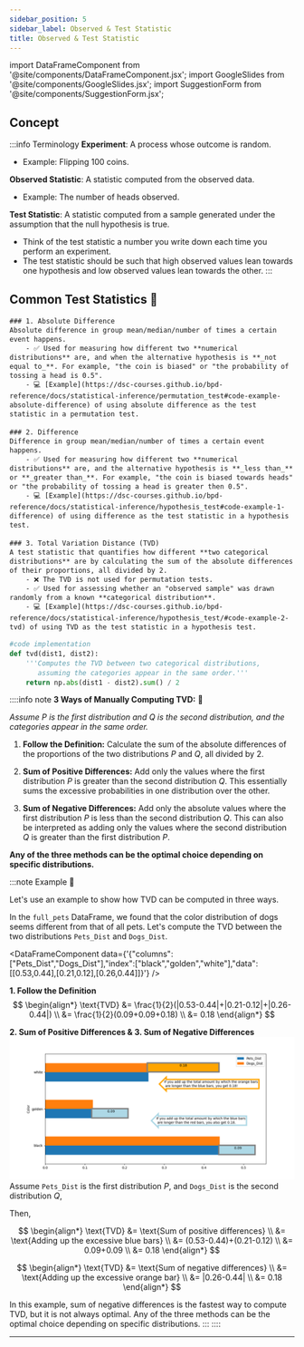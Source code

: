 ```yaml
---
sidebar_position: 5
sidebar_label: Observed & Test Statistic
title: Observed & Test Statistic
---
```


import DataFrameComponent from '@site/components/DataFrameComponent.jsx';
import GoogleSlides from '@site/components/GoogleSlides.jsx';
import SuggestionForm from '@site/components/SuggestionForm.jsx';

## Concept

:::info Terminology
**Experiment**: A process whose outcome is random.

- Example: Flipping 100 coins.

**Observed Statistic**: A statistic computed from the observed data.
- Example: The number of heads observed.

**Test Statistic**: A statistic computed from a sample generated under the assumption that the null hypothesis is true.
- Think of the test statistic a number you write down each time you perform an experiment.
- The test statistic should be such that high observed values lean towards one hypothesis and low observed values lean towards the other.
:::
## Common Test Statistics 🌟

    ### 1. Absolute Difference 
    Absolute difference in group mean/median/number of times a certain event happens.
        - ✅ Used for measuring how different two **numerical distributions** are, and when the alternative hypothesis is **_not equal to_**. For example, "the coin is biased" or "the probability of tossing a head is 0.5".
        - 💻 [Example](https://dsc-courses.github.io/bpd-reference/docs/statistical-inference/permutation_test#code-example-absolute-difference) of using absolute difference as the test statistic in a permutation test.

    ### 2. Difference 
    Difference in group mean/median/number of times a certain event happens.
        - ✅ Used for measuring how different two **numerical distributions** are, and the alternative hypothesis is **_less than_** or **_greater than_**. For example, "the coin is biased towards heads" or "the probability of tossing a head is greater then 0.5".
        - 💻 [Example](https://dsc-courses.github.io/bpd-reference/docs/statistical-inference/hypothesis_test#code-example-1-difference) of using difference as the test statistic in a hypothesis test.

    ### 3. Total Variation Distance (TVD) 
    A test statistic that quantifies how different **two categorical distributions** are by calculating the sum of the absolute differences of their proportions, all divided by 2.
        - ❌️ The TVD is not used for permutation tests.
        - ✅ Used for assessing whether an "observed sample" was drawn randomly from a known **categorical distribution**.
        - 💻 [Example](https://dsc-courses.github.io/bpd-reference/docs/statistical-inference/hypothesis_test/#code-example-2-tvd) of using TVD as the test statistic in a hypothesis test.

```python
#code implementation
def tvd(dist1, dist2):
    '''Computes the TVD between two categorical distributions, 
       assuming the categories appear in the same order.'''
    return np.abs(dist1 - dist2).sum() / 2
```
::::info note
**3 Ways of Manually Computing TVD:** 🧮

*Assume $P$ is the first distribution and $Q$ is the second distribution, and the categories appear in the same order.*

1. **Follow the Definition:** Calculate the sum of the absolute differences of the proportions of the two distributions $P$ and $Q$, all divided by 2. 

2. **Sum of Positive Differences:** Add only the values where the first distribution $P$ is greater than the second distribution $Q$. This essentially sums the excessive probabilities in one distribution over the other. 

3. **Sum of Negative Differences:** Add only the absolute values where the first distribution $P$ is less than the second distribution $Q$. This can also be interpreted as adding only the values where the second distribution $Q$ is greater than the first distribution $P$.

**Any of the three methods can be the optimal choice depending on specific distributions.**

:::note Example 🌟

Let's use an example to show how TVD can be computed in three ways.

In the `full_pets` DataFrame, we found that the color distribution of dogs seems different from that of all pets. Let's compute the TVD between the two distributions `Pets_Dist` and `Dogs_Dist`.

<DataFrameComponent data={'{"columns":["Pets_Dist","Dogs_Dist"],"index":["black","golden","white"],"data":[[0.53,0.44],[0.21,0.12],[0.26,0.44]]}'} />

**1. Follow the Definition**
    $$
    \begin{align*} 
    \text{TVD}
    &= \frac{1}{2}(|0.53-0.44|+|0.21-0.12|+|0.26-0.44|) \\
    &= \frac{1}{2}(0.09+0.09+0.18) \\
    &= 0.18
    \end{align*} 
    $$

**2. Sum of Positive Differences & 3. Sum of Negative Differences**
![tvd_calculation](/img/statistical-inference-plots/manually_computing_tvd.png)
Assume `Pets_Dist` is the first distribution $P$, and `Dogs_Dist` is the second distribution $Q$,

Then, 

$$
\begin{align*} 
\text{TVD} 
&= \text{Sum of positive differences} \\
&= \text{Adding up the excessive blue bars} \\
&= (0.53-0.44)+(0.21-0.12) \\   
&= 0.09+0.09 \\
&= 0.18
\end{align*} 
$$

$$
\begin{align*} 
\text{TVD} 
&= \text{Sum of negative differences} \\
&= \text{Adding up the excessive orange bar} \\
&= |0.26-0.44| \\
&= 0.18
\end{align*} 
$$

In this example, sum of negative differences is the fastest way to compute TVD, but it is not always optimal. Any of the three methods can be the optimal choice depending on specific distributions.
:::
::::


---
<SuggestionForm/>